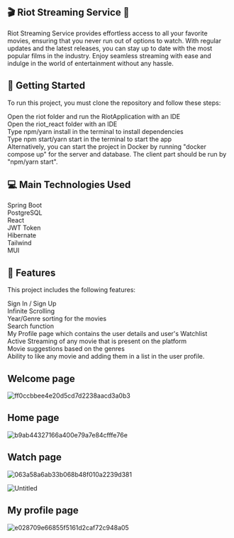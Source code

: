 ## 🎬 Riot Streaming Service 🍿
Riot Streaming Service provides effortless access to all your favorite movies, ensuring that you never run out of options to watch. With regular updates and the latest releases, you can stay up to date with the most popular films in the industry. Enjoy seamless streaming with ease and indulge in the world of entertainment without any hassle.

## 🚀 Getting Started
To run this project, you must clone the repository and follow these steps: <br>

Open the riot folder and run the RiotApplication with an IDE <br>
Open the riot_react folder with an IDE <br>
Type npm/yarn install in the terminal to install dependencies <br>
Type npm start/yarn start in the terminal to start the app <br>
Alternatively, you can start the project in Docker by running "docker compose up" for the server and database. The client part should be run by "npm/yarn start". 

## 💻 Main Technologies Used
Spring Boot <br>
PostgreSQL <br>
React <br>
JWT Token <br>
Hibernate <br>
Tailwind <br>
MUI <br>
## 🎥 Features
This project includes the following features: <br>

Sign In / Sign Up <br>
Infinite Scrolling <br>
Year/Genre sorting for the movies <br>
Search function <br>
My Profile page which contains the user details and user's Watchlist <br>
Active Streaming of any movie that is present on the platform <br>
Movie suggestions based on the genres <br>
Ability to like any movie and adding them in a list in the user profile. 

## Welcome page 
![ff0ccbbee4e20d5cd7d2238aacd3a0b3](https://github.com/dinuie/RiotStreamingService/assets/23395284/f79ac49c-1510-4d65-85b1-62b330039236)


## Home page
![b9ab44327166a400e79a7e84cfffe76e](https://github.com/dinuie/RiotStreamingService/assets/23395284/dea199d2-2151-41bd-a191-95acab66768b)


## Watch page
![063a58a6ab33b068b48f010a2239d381](https://github.com/dinuie/RiotStreamingService/assets/23395284/a71efeb0-3cc8-4d64-9b80-788c237824ef)

![Untitled](https://github.com/dinuie/RiotStreamingService/assets/23395284/c2d9545b-1ee8-404a-92c8-2eb5c5affdfd)

## My profile page
![e028709e66855f5161d2caf72c948a05](https://github.com/dinuie/RiotStreamingService/assets/23395284/97bc290e-b56c-4dd7-920a-25204dfbc1aa)




